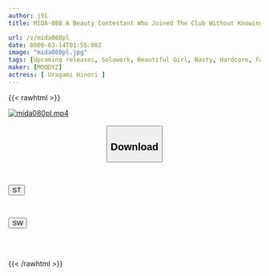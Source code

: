```yaml
---
author: j91
title: MIDA-080 A Beauty Contestant Who Joined The Club Without Knowing It Was A Club For Sluts Was Gang-raped And Gang-raped With 40 Cumshots Until She Ran Out Of Semen. Hinori Urakami

url: /v/mida080pl
date: 0000-03-14T01:55:00Z
image: "mida080pl.jpg"
tags: [Upcoming releases, Solowork, Beautiful Girl, Nasty, Hardcore, Facials, Bukkake, Female College Student	]
maker: [MOODYZ]
actress: [ Uragami Hinori ]
---
```



{{< rawhtml >}}

<div class="video" data-videoid="pending_link.html">
    <a href="javascript:;">
        <img src="/v/mida080pl/mida080pl.jpg" width="WIDTH" height="HEIGHT" alt="mida080pl.mp4" loading="lazy">
    </a>
</div>

<script type="text/javascript" src="https://j91.asia/asset/on-demand-pend.js"></script>

<br>
  <link rel="stylesheet" href="https://j91.asia/asset/bs5.css">
  
  <center>
  <button class="btn btn-primary" type="button" data-bs-toggle="collapse" data-bs-target=".multi-collapse" aria-expanded="false" aria-controls="multiCollapseExample1 multiCollapseExample2"><h2>Download</h2></button></center>
</p>
<div class="row">
  <div class="col">
    <div class="collapse multi-collapse" id="multiCollapseExample1">
      <div class="card card-body">
	      	      <br>
<div class="buttons">  
<p><a href="https://j91.asia/pending_link.html" target="_blank"><button class="btn-hover color-3"><i class="fa fa-download"></i> ST</button></a></p></div>
    </div>
  </div>
</div>
  <div class="col">
    <div class="collapse multi-collapse" id="multiCollapseExample2">
      <div class="card card-body">
	      <br>
<div class="buttons">
<p><a href="https://j91.asia/pending_link.html" target="_blank"><button class="btn-hover color-2"><i class="fa fa-download"></i> SW</button></a></p></div>
<br><br>
      </div>
    </div>
  </div>
</div>

{{< /rawhtml >}}